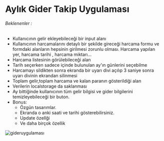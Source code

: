 # Aylık Gider Takip Uygulaması


###### Beklenenler : 
<ul>
    <li>Kullanıcının gelir ekleyebileceği bir input alanı</li>
    <li>Kullanıcının harcamalarını detaylı bir şekilde gireceği harcama formu ve formdaki alanların hepsinin girilmesi zorunlu olması. Harcama yapılan yer, harcama tarihi , harcama miktarı...</li>
    <li>Harcama listesinin görülebileceği alan</li>
    <li>Tarih seçerken sadece içinde bulunulan ay'ın günlerini seçebilme</li>
    <li>Harcamayı sildikten sonra ekranda bir uyarı divi açılıp 3 saniye sonra uyarı divinin ekrandan silinmesi</li>
    <li>Toplam gelir,toplam harcama ve kalan paranın gösterildiği alan</li>
    <li>Verilerin localstorage da saklanması</li>
    <li>Ay bittiğinde kullanıcının tüm gelir bilgisi ve gider bilgilerini temizleyebileceği bir buton.</li>
    <li>
        Bonus:
        <ul>
            <li>Özgün tasarımlar.</li>
            <li>Ekranda o anki saati ve tarihi gösterebilirsiniz.</li>
            <li>Update özellği</li>
            <li>Ve daha birçok özellik</li>
        </ul>
    </li>
</ul>

![gideruygulaması](giderapp.gif)